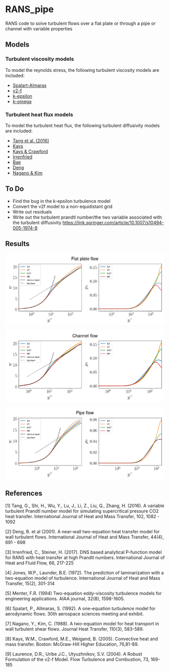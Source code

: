 # RANS_pipe
RANS code to solve turbulent flows over a flat plate or through a pipe or channel with variable properties

## Models

### Turbulent viscosity models
To model the reynolds stress, the following turbulent viscosity models are included:

* [Spalart-Almaras](https://arc.aiaa.org/doi/pdf/10.2514/6.1992-439)
* [v2-f](https://link.springer.com/article/10.1007/s10494-005-1974-8)
* [k-epsilon](https://www.sciencedirect.com/science/article/pii/0017931072900762)
* [k-omega](https://arc.aiaa.org/doi/abs/10.2514/3.12149)

### Turbulent heat flux models
To model the turbulent heat flux, the following turbulent diffusivity models are included:
* [Tang et al. (2016)](https://www.sciencedirect.com/science/article/pii/S0017931016300734#b0205) 
* [Kays](https://www.sciencedirect.com/science/article/pii/S0017931016300734#b0205) 
* [Kays & Crawford](https://www.sciencedirect.com/science/article/pii/S0017931016300734#b0205)
* [Irrenfried](https://www.sciencedirect.com/science/article/pii/S0142727X17304083?via%3Dihub)
* [Bae](https://www.infona.pl/resource/bwmeta1.element.elsevier-e6af3d8b-9871-32d3-a9f6-4972a82f5f76)
* [Deng](https://www.sciencedirect.com/science/article/abs/pii/S0017931000001319)
* [Nagano & Kim](https://asmedigitalcollection.asme.org/heattransfer/article-abstract/110/3/583/382763/A-Two-Equation-Model-for-Heat-Transport-in-Wall?redirectedFrom=fulltext)

## To Do
* Find the bug in the k-epsilon turbulence model
* Convert the v2f model to a non-equidistant grid
* Write out residuals
* Write out the turbulent prandtl number/the two variable associated with the turbulent diffusivity
https://link.springer.com/article/10.1007/s10494-005-1974-8
## Results
<img src="https://github.com/Fluid-Dynamics-Of-Energy-Systems-Team/RANS_pipe/raw/clean/notebooks/bl.png"
     style="float: center; margin-right: 10px;" />
     
<img src="https://github.com/Fluid-Dynamics-Of-Energy-Systems-Team/RANS_pipe/raw/clean/notebooks/channel.png"
     style="float: center; margin-right: 10px;" />
     
<img src="https://github.com/Fluid-Dynamics-Of-Energy-Systems-Team/RANS_pipe/raw/clean/notebooks/pipe.png"
     style="float: center; margin-right: 10px;" />

## References
<a id="1">[1]</a> 
Tang, G., Shi, H., Wu, Y., Lu, J., Li, Z., Liu, Q., Zhang, H. (2016).
A variable turbulent Prandtl number model for simulating supercritical pressure CO2 heat transfer.
International Journal of Heat and Mass Transfer, 102, 1082 - 1092

<a id="2">[2]</a> 
Deng, B. et al (2001).
A near-wall two-equation heat transfer model for wall turbulent flows.
International Journal of Heat and Mass Transfer, 44(4), 691 - 698

<a id="3">[3]</a> 
Irrenfried, C., Steiner, H. (2017).
DNS based analytical P-function model for RANS with heat transfer at high Prandtl numbers.
International Journal of Heat and Fluid Flow, 66, 217-225

<a id="4">[4]</a> 
Jones, W.P., Launder, B.E. (1972).
The prediction of laminarization with a two-equation model of turbulence.
International Journal of Heat and Mass Transfer, 15(2), 301-314

<a id="5">[5]</a> 
Menter, F.R. (1994) 
Two-equation eddy-viscosity turbulence models for engineering applications. 
AIAA journal, 32(8), 1598-1605.

<a id="6">[6]</a> 
Spalart, P., Allmaras, S. (1992).
A one-equation turbulence model for aerodynamic flows.
30th aerospace sciences meeting and exhibit. 

<a id="7">[7]</a>
Nagano, Y., Kim, C. (1988).
A two-equation model for heat transport in wall turbulent shear flows. 
Journal Heat Transfer, 110(3), 583-589.

<a id="8">[8]</a>
Kays, W.M., Crawford, M.E., Weigand, B. (2005). 
Convective heat and mass transfer. 
Boston: McGraw-Hill Higher Education, 76,81-89. 

<a id="9">[9]</a>
Laurence, D.R., Uribe J.C., Utyuzhnikov, S.V. (2004). 
A Robust Formulation of the v2-f Model. 
Flow Turbulence and Combustion, 73, 169-185
